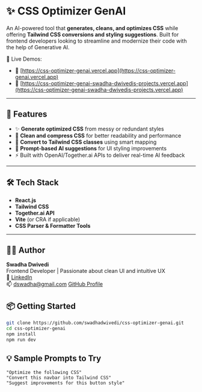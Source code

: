 # ✨ CSS Optimizer GenAI

An AI-powered tool that **generates, cleans, and optimizes CSS** while offering **Tailwind CSS conversions and styling suggestions**. Built for frontend developers looking to streamline and modernize their code with the help of Generative AI.

🚀 Live Demos:
- 🔗 [https://css-optimizer-genai.vercel.app](https://css-optimizer-genai.vercel.app)
- 🔗 [https://css-optimizer-genai-swadha-dwivedis-projects.vercel.app](https://css-optimizer-genai-swadha-dwivedis-projects.vercel.app)

---

## 🧠 Features

- ✨ **Generate optimized CSS** from messy or redundant styles
- 🧼 **Clean and compress CSS** for better readability and performance
- 🎯 **Convert to Tailwind CSS classes** using smart mapping
- 💬 **Prompt-based AI suggestions** for UI styling improvements
- ⚡ Built with OpenAI/Together.ai APIs to deliver real-time AI feedback

---

## 🛠 Tech Stack

- **React.js**
- **Tailwind CSS**
- **Together.ai API**
- **Vite** (or CRA if applicable)
- **CSS Parser & Formatter Tools**

---


## 🧑‍💻 Author

**Swadha Dwivedi**  
Frontend Developer | Passionate about clean UI and intuitive UX  
🔗 [LinkedIn](https://www.linkedin.com/in/swadhadwivedi)  
📫 dswadha@gmail.com
[GitHub Profile](https://github.com/swadhadwivedi)

## 📦 Getting Started

```bash
git clone https://github.com/swadhadwivedi/css-optimizer-genai.git
cd css-optimizer-genai
npm install
npm run dev

```

## 💡 Sample Prompts to Try

```text
"Optimize the following CSS"
"Convert this navbar into Tailwind CSS"
"Suggest improvements for this button style"
```

